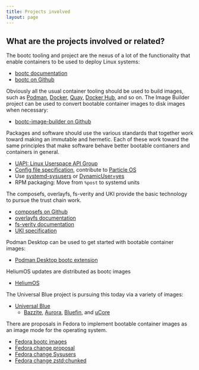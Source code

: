 ```yaml
---
title: Projects involved
layout: page
---
```


## What are the projects involved or related?

The bootc tooling and project are the nexus of a lot of the functionality that enable containers to be used to deploy Linux systems:

 * [bootc documentation](https://bootc-dev.github.io/bootc/)
 * [bootc on Github](https://github.com/bootc-dev/bootc)

Obviously all the usual container tooling should be used to build images, such as [Podman](http://podman.io/), [Docker](https://www.docker.com/), [Quay](https://quay.io/), [Docker Hub](https://hub.docker.com/), and so on.
The Image Builder project can be used to convert bootable container images to disk images when necessary:

 * [bootc-image-builder on Github](https://github.com/osbuild/bootc-image-builder)

Packages and software should use the various standards that together work toward making an immutable and hermetic. Each of these work toward the same principles that make software behave better bootable contianers and containers in general.

 * [UAPI: Linux Userspace API Group](https://uapi-group.org/)
 * [Config file specification](https://uapi-group.org/specifications/specs/configuration_files_specification/), contribute to [Particle OS](https://0pointer.net/blog/fitting-everything-together.html)
 * Use [systemd-sysusers](https://www.freedesktop.org/software/systemd/man/latest/systemd-sysusers.html) or [DynamicUser=yes](https://0pointer.net/blog/dynamic-users-with-systemd.html)
 * RPM packaging: Move from `%post` to systemd units

The composefs, overlayfs, fs-verity and UKI provide the basic technology to pursue the trust chain work.

 * [composefs on Github](https://github.com/containers/composefs)
 * [overlayfs documentation](https://www.kernel.org/doc/Documentation/filesystems/overlayfs.txt)
 * [fs-verity documentation](https://www.kernel.org/doc/html/next/filesystems/fsverity.html)
 * [UKI specification](https://github.com/uapi-group/specifications/blob/main/specs/unified_kernel_image.md)

Podman Desktop can be used to get started with bootable container images:

 * [Podman Desktop bootc extension](https://github.com/containers/podman-desktop-extension-bootc)

HeliumOS updates are distributed as bootc images

* [HeliumOS](https://www.heliumos.org/)

The Universal Blue project is pursuing this today via a variety of images: 

* [Universal Blue](https://universal-blue.org/)
  * [Bazzite](https://bazzite.gg), [Aurora](https://getaurora.dev), [Bluefin](https://projectbluefin.io/), and [uCore](https://github.com/ublue-os/ucore)

There are proposals in Fedora to implement bootable container images as an image mode for the operating system.

 * [Fedora bootc images](https://docs.fedoraproject.org/en-US/bootc)
 * [Fedora change proposal](https://fedoraproject.org/wiki/Changes/OstreeNativeContainerStable)
 * [Fedora change Sysusers](https://fedoraproject.org/wiki/Changes/SystemdSysusers)
 * [Fedora change zstd:chunked](https://fedoraproject.org/wiki/Changes/zstd:chunked)
